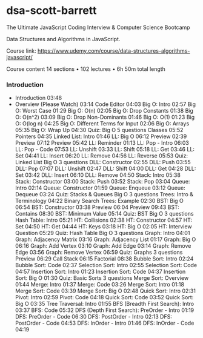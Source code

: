 # dsa-scott-barrett
The Ultimate JavaScript Coding Interview &amp; Computer Science Bootcamp

Data Structures and Algorithms in JavaScript.

Course link:  https://www.udemy.com/course/data-structures-algorithms-javascript/

Course content
14 sections • 102 lectures • 6h 50m total length
### Introduction
- Introduction 03:48
- Overview (Please Watch) 03:14
Code Editor
04:03
Big O: Intro
02:57
Big O: Worst Case
01:29
Big O: O(n)
02:05
Big O: Drop Constants
01:38
Big O: O(n^2)
03:09
Big O: Drop Non-Dominants
01:46
Big O: O(1)
01:23
Big O: O(log n)
04:25
Big O: Different Terms for Input
02:06
Big O: Arrays
05:35
Big O: Wrap Up
04:30
Quiz: Big O
5 questions
Classes
05:52
Pointers
04:35
Linked List: Intro
01:46
LL: Big O
06:12
Preview
02:39
Preview
07:12
Preview
05:42
LL: Reminder
01:13
LL: Pop - Intro
06:03
LL: Pop - Code
07:53
LL: Unshift
03:33
LL: Shift
05:18
LL: Get
03:46
LL: Set
04:41
LL: Insert
06:20
LL: Remove
04:56
LL: Reverse
05:53
Quiz: Linked List Big O
3 questions
DLL: Constructor
02:55
DLL: Push
03:55
DLL: Pop
07:07
DLL: Unshift
02:47
DLL: Shift
04:00
DLL: Get
04:28
DLL: Set
03:42
DLL: Insert
06:10
DLL: Remove
04:50
Stack: Intro
05:38
Stack: Constructor
03:00
Stack: Push
03:52
Stack: Pop
03:04
Queue: Intro
02:14
Queue: Constructor
01:59
Queue: Enqueue
03:12
Queue: Dequeue
03:24
Quiz: Stacks & Queues Big O
3 questions
Trees: Intro & Terminology
04:22
Binary Search Trees: Example
02:30
BST: Big O
06:54
BST: Constructor
03:38
Preview
06:04
Preview
09:43
BST: Contains
08:30
BST: Minimum Value
05:14
Quiz: BST Big O
3 questions
Hash Table: Intro
05:21
HT: Collisions
02:38
HT: Constructor
04:57
HT: Set
04:50
HT: Get
04:44
HT: Keys
03:18
HT: Big O
02:05
HT: Interview Question
05:29
Quiz: Hash Table Big O
3 questions
Graph: Intro
04:01
Graph: Adjacency Matrix
03:16
Graph: Adjacency List
01:17
Graph: Big O
06:16
Graph: Add Vertex
03:10
Graph: Add Edge
03:14
Graph: Remove Edge
03:56
Graph: Remove Vertex
06:59
Quiz: Graphs
3 questions
Preview
06:29
Call Stack
06:15
Factorial
08:38
Bubble Sort: Intro
02:24
Bubble Sort: Code
02:37
Selection Sort: Intro
02:55
Selection Sort: Code
04:57
Insertion Sort: Intro
01:23
Insertion Sort: Code
04:37
Insertion Sort: Big O
01:30
Quiz: Basic Sorts
3 questions
Merge Sort: Overview
01:44
Merge: Intro
01:37
Merge: Code
03:26
Merge Sort: Intro
01:18
Merge Sort: Code
03:39
Merge Sort: Big O
02:48
Quick Sort: Intro
02:31
Pivot: Intro
02:59
Pivot: Code
04:18
Quick Sort: Code
03:52
Quick Sort: Big O
03:35
Tree Traversal: Intro
01:55
BFS (Breadth First Search): Intro
03:37
BFS: Code
05:32
DFS (Depth First Search): PreOrder - Intro
01:19
DFS: PreOrder - Code
06:30
DFS: PostOrder - Intro
02:13
DFS: PostOrder - Code
04:53
DFS: InOrder - Intro
01:46
DFS: InOrder - Code
04:19
